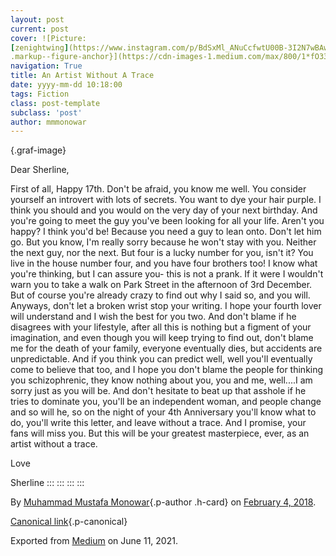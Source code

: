 ```yaml
---
layout: post
current: post
cover: ![Picture:
[zenightwing](https://www.instagram.com/p/BdSxMl_ANuCcfwtU00B-3I2N7wBAwq8r3nSHTs0/?taken-by=zenightwing){.markup--anchor
.markup--figure-anchor}](https://cdn-images-1.medium.com/max/800/1*fO33hfqq5PvEfzdidooyew.jpeg)
navigation: True
title: An Artist Without A Trace
date: yyyy-mm-dd 10:18:00
tags: Fiction
class: post-template
subclass: 'post'
author: mmmonowar
---
```



{.graf-image}

Dear Sherline,

First of all, Happy 17th. Don't be afraid, you know me well. You
consider yourself an introvert with lots of secrets. You want to dye
your hair purple. I think you should and you would on the very day of
your next birthday. And you're going to meet the guy you've been looking
for all your life. Aren't you happy? I think you'd be! Because you need
a guy to lean onto. Don't let him go. But you know, I'm really sorry
because he won't stay with you. Neither the next guy, nor the next. But
four is a lucky number for you, isn't it? You live in the house number
four, and you have four brothers too! I know what you're thinking, but I
can assure you- this is not a prank. If it were I wouldn't warn you to
take a walk on Park Street in the afternoon of 3rd December. But of
course you're already crazy to find out why I said so, and you will.
Anyways, don't let a broken wrist stop your writing. I hope your fourth
lover will understand and I wish the best for you two. And don't blame
if he disagrees with your lifestyle, after all this is nothing but a
figment of your imagination, and even though you will keep trying to
find out, don't blame me for the death of your family, everyone
eventually dies, but accidents are unpredictable. And if you think you
can predict well, well you'll eventually come to believe that too, and I
hope you don't blame the people for thinking you schizophrenic, they
know nothing about you, you and me, well....I am sorry just as you will
be. And don't hesitate to beat up that asshole if he tries to dominate
you, you'll be an independent woman, and people change and so will he,
so on the night of your 4th Anniversary you'll know what to do, you'll
write this letter, and leave without a trace. And I promise, your fans
will miss you. But this will be your greatest masterpiece, ever, as an
artist without a trace.

Love

Sherline
:::
:::
:::
:::

By [Muhammad Mustafa Monowar](https://medium.com/@mmmonowar){.p-author
.h-card} on [February 4, 2018](https://medium.com/p/fdc3322a5e46).

[Canonical
link](https://medium.com/@mmmonowar/an-artist-without-a-trace-fdc3322a5e46){.p-canonical}

Exported from [Medium](https://medium.com) on June 11, 2021.
